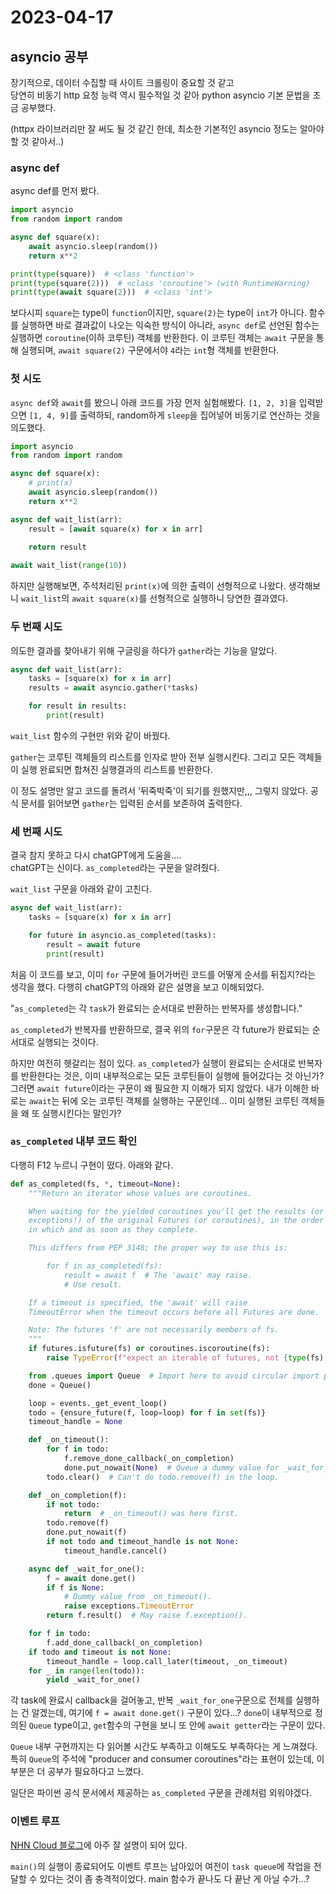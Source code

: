 # 2023-04-17

## asyncio 공부

장기적으로, 데이터 수집할 때 사이트 크롤링이 중요할 것 같고  
당연히 비동기 http 요청 능력 역시 필수적일 것 같아 python asyncio 기본 문법을 조금 공부했다.

(httpx 라이브러리만 잘 써도 될 것 같긴 한데, 최소한 기본적인 asyncio 정도는 알아야 할 것 같아서..)

### async def

async def를 먼저 봤다.

```python
import asyncio
from random import random

async def square(x):
    await asyncio.sleep(random())
    return x**2

print(type(square))  # <class 'function'>
print(type(square(2)))  # <class 'coroutine'> (with RuntimeWarning)
print(type(await square(2)))  # <class 'int'>
```

보다시피 `square`는 type이 `function`이지만, `square(2)`는 type이 `int`가 아니다. 함수를 실행하면 바로 결과값이 나오는 익숙한 방식이 아니라, `async def`로 선언된 함수는 실행하면 `coroutine`(이하 코루틴) 객체를 반환한다. 이 코루틴 객체는 `await` 구문을 통해 실행되며, `await square(2)` 구문에서야 `4`라는 `int`형 객체를 반환한다.

### 첫 시도

`async def`와 `await`를 봤으니 아래 코드를 가장 먼저 실험해봤다. 
`[1, 2, 3]`을 입력받으면 `[1, 4, 9]`를 출력하되, random하게 `sleep`을 집어넣어 비동기로 연산하는 것을 의도했다.

```python
import asyncio
from random import random

async def square(x):
    # print(x)
    await asyncio.sleep(random())
    return x**2

async def wait_list(arr):
    result = [await square(x) for x in arr]
    
    return result

await wait_list(range(10))
```

하지만 실행해보면, 주석처리된 `print(x)`에 의한 출력이 선형적으로 나왔다. 생각해보니 `wait_list`의 `await square(x)`를 선형적으로 실행하니 당연한 결과였다.


### 두 번째 시도

의도한 결과를 찾아내기 위해 구글링을 하다가 `gather`라는 기능을 알았다.

```python
async def wait_list(arr):
    tasks = [square(x) for x in arr]
    results = await asyncio.gather(*tasks)

    for result in results:
        print(result)
```

`wait_list` 함수의 구현만 위와 같이 바꿨다.

`gather`는 코루틴 객체들의 리스트를 인자로 받아 전부 실행시킨다. 그리고 모든 객체들이 실행 완료되면 합쳐진 실행결과의 리스트를 반환한다.

이 정도 설명만 알고 코드를 돌려서 '뒤죽박죽'이 되기를 원했지만,,, 그렇지 않았다. 공식 문서를 읽어보면 `gather`는 입력된 순서를 보존하여 출력한다.

### 세 번째 시도

결국 참지 못하고 다시 chatGPT에게 도움을....  
chatGPT는 신이다. `as_completed`라는 구문을 알려줬다.

`wait_list` 구문을 아래와 같이 고친다.
```python
async def wait_list(arr):
    tasks = [square(x) for x in arr]

    for future in asyncio.as_completed(tasks):
        result = await future
        print(result)
```

처음 이 코드를 보고, 이미 `for` 구문에 들어가버린 코드를 어떻게 순서를 뒤집지?라는 생각을 했다. 다행히 chatGPT의 아래와 같은 설명을 보고 이해되었다.

"`as_completed`는 각 `task`가 완료되는 순서대로 반환하는 반복자를 생성합니다."

`as_completed`가 반복자를 반환하므로, 결국 위의 `for`구문은 각 future가 완료되는 순서대로 실행되는 것이다. 

하지만 여전히 헷갈리는 점이 있다. `as_completed`가 실행이 완료되는 순서대로 반복자를 반환한다는 것은, 이미 내부적으로는 모든 코루틴들이 실행에 들어갔다는 것 아닌가? 그러면 `await future`이라는 구문이 왜 필요한 지 이해가 되지 않았다. 내가 이해한 바로는 `await`는 뒤에 오는 코루틴 객체를 실행하는 구문인데... 이미 실행된 코루틴 객체들을 왜 또 실행시킨다는 말인가?

### `as_completed` 내부 코드 확인

다행히 F12 누르니 구현이 떴다. 아래와 같다.

```python
def as_completed(fs, *, timeout=None):
    """Return an iterator whose values are coroutines.

    When waiting for the yielded coroutines you'll get the results (or
    exceptions!) of the original Futures (or coroutines), in the order
    in which and as soon as they complete.

    This differs from PEP 3148; the proper way to use this is:

        for f in as_completed(fs):
            result = await f  # The 'await' may raise.
            # Use result.

    If a timeout is specified, the 'await' will raise
    TimeoutError when the timeout occurs before all Futures are done.

    Note: The futures 'f' are not necessarily members of fs.
    """
    if futures.isfuture(fs) or coroutines.iscoroutine(fs):
        raise TypeError(f"expect an iterable of futures, not {type(fs).__name__}")

    from .queues import Queue  # Import here to avoid circular import problem.
    done = Queue()

    loop = events._get_event_loop()
    todo = {ensure_future(f, loop=loop) for f in set(fs)}
    timeout_handle = None

    def _on_timeout():
        for f in todo:
            f.remove_done_callback(_on_completion)
            done.put_nowait(None)  # Queue a dummy value for _wait_for_one().
        todo.clear()  # Can't do todo.remove(f) in the loop.

    def _on_completion(f):
        if not todo:
            return  # _on_timeout() was here first.
        todo.remove(f)
        done.put_nowait(f)
        if not todo and timeout_handle is not None:
            timeout_handle.cancel()

    async def _wait_for_one():
        f = await done.get()
        if f is None:
            # Dummy value from _on_timeout().
            raise exceptions.TimeoutError
        return f.result()  # May raise f.exception().

    for f in todo:
        f.add_done_callback(_on_completion)
    if todo and timeout is not None:
        timeout_handle = loop.call_later(timeout, _on_timeout)
    for _ in range(len(todo)):
        yield _wait_for_one()
```

각 task에 완료시 callback을 걸어놓고, 반복 `_wait_for_one`구문으로 전체를 실행하는 건 알겠는데, 여기에 `f = await done.get()` 구문이 있다...? `done`이 내부적으로 정의된 `Queue` type이고, `get`함수의 구현을 보니 또 안에 `await getter`라는 구문이 있다. 

`Queue` 내부 구현까지는 다 읽어볼 시간도 부족하고 이해도도 부족하다는 게 느껴졌다. 특히 `Queue`의 주석에 "producer and consumer coroutines"라는 표현이 있는데, 이 부분은 더 공부가 필요하다고 느꼈다.

일단은 파이썬 공식 문서에서 제공하는 `as_completed` 구문을 관례처럼 외워야겠다.

### 이벤트 루프

[NHN Cloud 블로그](https://meetup.nhncloud.com/posts/89)에 아주 잘 설명이 되어 있다.

`main()`의 실행이 종료되어도 이벤트 루프는 남아있어 여전이 `task queue`에 작업을 전달할 수 있다는 것이 좀 충격적이었다. main 함수가 끝나도 다 끝난 게 아닐 수가...?

